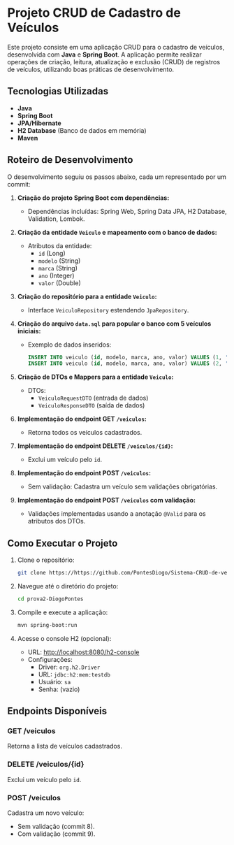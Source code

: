 # Projeto CRUD de Cadastro de Veículos

Este projeto consiste em uma aplicação CRUD para o cadastro de veículos, desenvolvida com **Java** e **Spring Boot**. A aplicação permite realizar operações de criação, leitura, atualização e exclusão (CRUD) de registros de veículos, utilizando boas práticas de desenvolvimento.

## Tecnologias Utilizadas

- **Java**
- **Spring Boot**
- **JPA/Hibernate**
- **H2 Database** (Banco de dados em memória)
- **Maven**

## Roteiro de Desenvolvimento

O desenvolvimento seguiu os passos abaixo, cada um representado por um commit:

1. **Criação do projeto Spring Boot com dependências:**
   - Dependências incluídas: Spring Web, Spring Data JPA, H2 Database, Validation, Lombok.

2. **Criação da entidade `Veiculo` e mapeamento com o banco de dados:**
   - Atributos da entidade:
     - `id` (Long)
     - `modelo` (String)
     - `marca` (String)
     - `ano` (Integer)
     - `valor` (Double)

3. **Criação do repositório para a entidade `Veiculo`:**
   - Interface `VeiculoRepository` estendendo `JpaRepository`.

4. **Criação do arquivo `data.sql` para popular o banco com 5 veículos iniciais:**
   - Exemplo de dados inseridos:
     ```sql
     INSERT INTO veiculo (id, modelo, marca, ano, valor) VALUES (1, 'Civic', 'Honda', 2020, 95000.00);
     INSERT INTO veiculo (id, modelo, marca, ano, valor) VALUES (2, 'Corolla', 'Toyota', 2021, 98000.00);
     ```

5. **Criação de DTOs e Mappers para a entidade `Veiculo`:**
   - DTOs:
     - `VeiculoRequestDTO` (entrada de dados)
     - `VeiculoResponseDTO` (saída de dados)

6. **Implementação do endpoint GET `/veiculos`:**
   - Retorna todos os veículos cadastrados.

7. **Implementação do endpoint DELETE `/veiculos/{id}`:**
   - Exclui um veículo pelo `id`.

8. **Implementação do endpoint POST `/veiculos`:**
   - Sem validação: Cadastra um veículo sem validações obrigatórias.

9. **Implementação do endpoint POST `/veiculos` com validação:**
   - Validações implementadas usando a anotação `@Valid` para os atributos dos DTOs.

## Como Executar o Projeto

1. Clone o repositório:
   ```bash
   git clone https://https://github.com/PontesDiogo/Sistema-CRUD-de-veiculos
   ```

2. Navegue até o diretório do projeto:
   ```bash
   cd prova2-DiogoPontes
   ```

3. Compile e execute a aplicação:
   ```bash
   mvn spring-boot:run
   ```

4. Acesse o console H2 (opcional):
   - URL: [http://localhost:8080/h2-console](http://localhost:8080/h2-console)
   - Configurações:
     - Driver: `org.h2.Driver`
     - URL: `jdbc:h2:mem:testdb`
     - Usuário: `sa`
     - Senha: (vazio)

## Endpoints Disponíveis

### GET /veiculos
Retorna a lista de veículos cadastrados.

### DELETE /veiculos/{id}
Exclui um veículo pelo `id`.

### POST /veiculos
Cadastra um novo veículo:
- Sem validação (commit 8).
- Com validação (commit 9).
